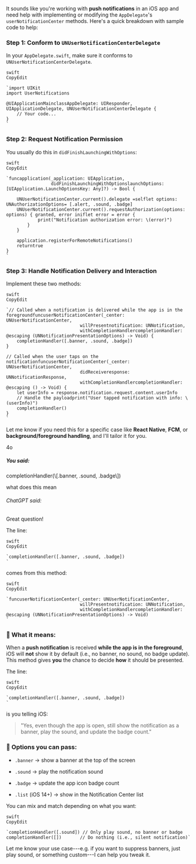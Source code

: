 It sounds like you're working with **push notifications** in an iOS app and need help with implementing or modifying the `AppDelegate`'s `userNotificationCenter` methods. Here's a quick breakdown with sample code to help:

### Step 1: Conform to `UNUserNotificationCenterDelegate`

In your `AppDelegate.swift`, make sure it conforms to `UNUserNotificationCenterDelegate`.

```
swift
CopyEdit

`import UIKit
import UserNotifications

@UIApplicationMainclassAppDelegate: UIResponder, UIApplicationDelegate, UNUserNotificationCenterDelegate {
    // Your code...
}
`

```

### Step 2: Request Notification Permission

You usually do this in `didFinishLaunchingWithOptions`:

```
swift
CopyEdit

`funcapplication(_application: UIApplication,
                 didFinishLaunchingWithOptionslaunchOptions: [UIApplication.LaunchOptionsKey: Any]?) -> Bool {

    UNUserNotificationCenter.current().delegate =selflet options: UNAuthorizationOptions= [.alert, .sound, .badge]
    UNUserNotificationCenter.current().requestAuthorization(options: options) { granted, error iniflet error = error {
            print("Notification authorization error: \(error)")
        }
    }

    application.registerForRemoteNotifications()
    returntrue
}
`

```

### Step 3: Handle Notification Delivery and Interaction

Implement these two methods:

```
swift
CopyEdit

`// Called when a notification is delivered while the app is in the foregroundfuncuserNotificationCenter(_center: UNUserNotificationCenter,
                            willPresentnotification: UNNotification,
                            withCompletionHandlercompletionHandler: @escaping (UNNotificationPresentationOptions) -> Void) {
    completionHandler([.banner, .sound, .badge])
}

// Called when the user taps on the notificationfuncuserNotificationCenter(_center: UNUserNotificationCenter,
                            didReceiveresponse: UNNotificationResponse,
                            withCompletionHandlercompletionHandler: @escaping () -> Void) {
    let userInfo = response.notification.request.content.userInfo
    // Handle the payloadprint("User tapped notification with info: \(userInfo)")
    completionHandler()
}
`

```

Let me know if you need this for a specific case like **React Native**, **FCM**, or **background/foreground handling**, and I'll tailor it for you.

4o

##### You said:

completionHandler(\\\[.banner, .sound, .badge\\\])

what does this mean

###### ChatGPT said:

Great question!

The line:

```
swift
CopyEdit

`completionHandler([.banner, .sound, .badge])
`

```

comes from this method:

```
swift
CopyEdit

`funcuserNotificationCenter(_center: UNUserNotificationCenter,
                            willPresentnotification: UNNotification,
                            withCompletionHandlercompletionHandler: @escaping (UNNotificationPresentationOptions) -> Void)
`

```

### 🧠 What it means:

When a **push notification** is received **while the app is in the foreground**, iOS will **not** show it by default (i.e., no banner, no sound, no badge update). This method gives **you** the chance to decide **how** it should be presented.

The line:

```
swift
CopyEdit

`completionHandler([.banner, .sound, .badge])
`

```

is you telling iOS:

> "Yes, even though the app is open, still show the notification as a banner, play the sound, and update the badge count."

### 🎯 Options you can pass:

-   `.banner` → show a banner at the top of the screen

-   `.sound` → play the notification sound

-   `.badge` → update the app icon badge count

-   `.list` (iOS 14+) → show in the Notification Center list

You can mix and match depending on what you want:

```
swift
CopyEdit

`completionHandler([.sound]) // Only play sound, no banner or badge
completionHandler([])       // Do nothing (i.e., silent notification)`

```

Let me know your use case---e.g. if you want to suppress banners, just play sound, or something custom---I can help you tweak it.